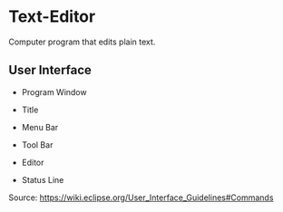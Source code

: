 # Text-Editor
 Computer program that edits plain text. 

## User Interface 
* Program Window
* Title
* Menu Bar
* Tool Bar

* Editor
* Status Line

Source: https://wiki.eclipse.org/User_Interface_Guidelines#Commands
